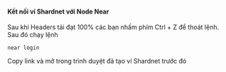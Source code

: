 #### Kết nối ví Shardnet với Node Near

Sau khi Headers tải đạt 100% các bạn nhấm phím Ctrl + Z để thoát lệnh. Sau đó chạy lệnh

```
near login
```
Copy link và mở trong trình duyệt đã tạo ví Shardnet trước đó
